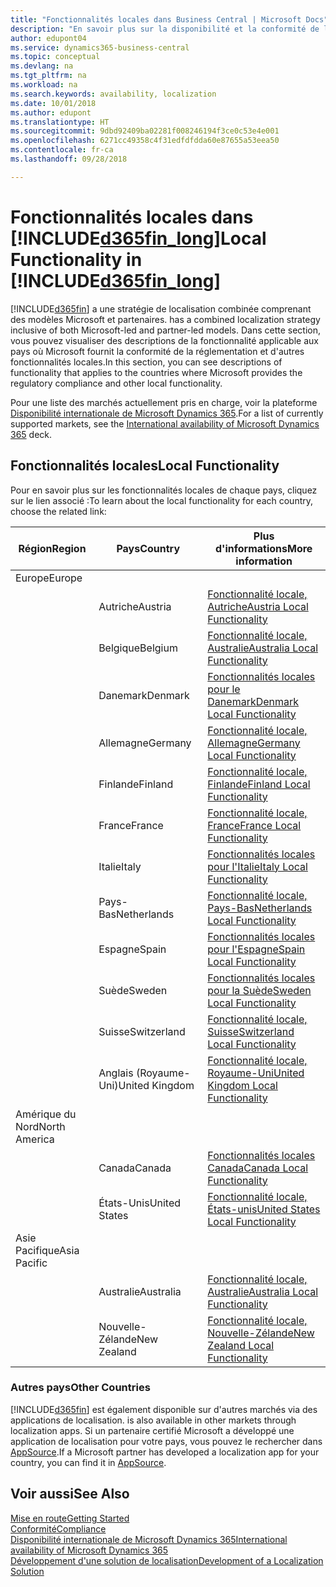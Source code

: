 ```yaml
---
title: "Fonctionnalités locales dans Business Central | Microsoft Docs"
description: "En savoir plus sur la disponibilité et la conformité de la réglementation locaux de Dynamics 365 Business Central."
author: edupont04
ms.service: dynamics365-business-central
ms.topic: conceptual
ms.devlang: na
ms.tgt_pltfrm: na
ms.workload: na
ms.search.keywords: availability, localization
ms.date: 10/01/2018
ms.author: edupont
ms.translationtype: HT
ms.sourcegitcommit: 9dbd92409ba02281f008246194f3ce0c53e4e001
ms.openlocfilehash: 6271cc49358c4f31edfdfdda60e87655a53eea50
ms.contentlocale: fr-ca
ms.lasthandoff: 09/28/2018

---
```

# <a name="local-functionality-in-included365finlongincludesd365finlongmdmd"></a><span data-ttu-id="8a063-103">Fonctionnalités locales dans [!INCLUDE[d365fin_long](includes/d365fin_long_md.md)]</span><span class="sxs-lookup"><span data-stu-id="8a063-103">Local Functionality in [!INCLUDE[d365fin_long](includes/d365fin_long_md.md)]</span></span>
[!INCLUDE[d365fin](includes/d365fin_md.md)] <span data-ttu-id="8a063-104">a une stratégie de localisation combinée comprenant des modèles Microsoft et partenaires.</span><span class="sxs-lookup"><span data-stu-id="8a063-104"> has a combined localization strategy inclusive of both Microsoft-led and partner-led models.</span></span> <span data-ttu-id="8a063-105">Dans cette section, vous pouvez visualiser des descriptions de la fonctionnalité applicable aux pays où Microsoft fournit la conformité de la réglementation et d'autres fonctionnalités locales.</span><span class="sxs-lookup"><span data-stu-id="8a063-105">In this section, you can see descriptions of functionality that applies to the countries where Microsoft provides the regulatory compliance and other local functionality.</span></span>  

<span data-ttu-id="8a063-106">Pour une liste des marchés actuellement pris en charge, voir la plateforme [Disponibilité internationale de Microsoft Dynamics 365](https://docs.microsoft.com/en-us/dynamics365/get-started/availability).</span><span class="sxs-lookup"><span data-stu-id="8a063-106">For a list of currently supported markets, see the [International availability of Microsoft Dynamics 365](https://docs.microsoft.com/en-us/dynamics365/get-started/availability) deck.</span></span>  

## <a name="local-functionality"></a><span data-ttu-id="8a063-107">Fonctionnalités locales</span><span class="sxs-lookup"><span data-stu-id="8a063-107">Local Functionality</span></span>
<span data-ttu-id="8a063-108">Pour en savoir plus sur les fonctionnalités locales de chaque pays, cliquez sur le lien associé :</span><span class="sxs-lookup"><span data-stu-id="8a063-108">To learn about the local functionality for each country, choose the related link:</span></span>

| <span data-ttu-id="8a063-109">Région</span><span class="sxs-lookup"><span data-stu-id="8a063-109">Region</span></span> | <span data-ttu-id="8a063-110">Pays</span><span class="sxs-lookup"><span data-stu-id="8a063-110">Country</span></span> | <span data-ttu-id="8a063-111">Plus d'informations</span><span class="sxs-lookup"><span data-stu-id="8a063-111">More information</span></span> |
| --- | --- |--- |
| <span data-ttu-id="8a063-112">Europe</span><span class="sxs-lookup"><span data-stu-id="8a063-112">Europe</span></span> |  | |
|        | <span data-ttu-id="8a063-113">Autriche</span><span class="sxs-lookup"><span data-stu-id="8a063-113">Austria</span></span> | [<span data-ttu-id="8a063-114">Fonctionnalité locale, Autriche</span><span class="sxs-lookup"><span data-stu-id="8a063-114">Austria Local Functionality</span></span>](localfunctionality/austria/austria-local-functionality.md) |
|        | <span data-ttu-id="8a063-115">Belgique</span><span class="sxs-lookup"><span data-stu-id="8a063-115">Belgium</span></span> |  [<span data-ttu-id="8a063-116">Fonctionnalité locale, Australie</span><span class="sxs-lookup"><span data-stu-id="8a063-116">Australia Local Functionality</span></span>](localfunctionality/belgium/belgium-local-functionality.md) |
|        | <span data-ttu-id="8a063-117">Danemark</span><span class="sxs-lookup"><span data-stu-id="8a063-117">Denmark</span></span> | [<span data-ttu-id="8a063-118">Fonctionnalités locales pour le Danemark</span><span class="sxs-lookup"><span data-stu-id="8a063-118">Denmark Local Functionality</span></span>](localfunctionality/denmark/denmark-local-functionality.md) |
|        | <span data-ttu-id="8a063-119">Allemagne</span><span class="sxs-lookup"><span data-stu-id="8a063-119">Germany</span></span> | [<span data-ttu-id="8a063-120">Fonctionnalité locale, Allemagne</span><span class="sxs-lookup"><span data-stu-id="8a063-120">Germany Local Functionality</span></span>](localfunctionality/germany/germany-local-functionality.md) |
|        | <span data-ttu-id="8a063-121">Finlande</span><span class="sxs-lookup"><span data-stu-id="8a063-121">Finland</span></span> | [<span data-ttu-id="8a063-122">Fonctionnalité locale, Finlande</span><span class="sxs-lookup"><span data-stu-id="8a063-122">Finland Local Functionality</span></span>](localfunctionality/finland/finland-local-functionality.md) |
|        | <span data-ttu-id="8a063-123">France</span><span class="sxs-lookup"><span data-stu-id="8a063-123">France</span></span> | [<span data-ttu-id="8a063-124">Fonctionnalité locale, France</span><span class="sxs-lookup"><span data-stu-id="8a063-124">France Local Functionality</span></span>](localfunctionality/france/france-local-functionality.md) |
|        | <span data-ttu-id="8a063-125">Italie</span><span class="sxs-lookup"><span data-stu-id="8a063-125">Italy</span></span> | [<span data-ttu-id="8a063-126">Fonctionnalités locales pour l'Italie</span><span class="sxs-lookup"><span data-stu-id="8a063-126">Italy Local Functionality</span></span>](localfunctionality/italy/italy-local-functionality.md) |
|        | <span data-ttu-id="8a063-127">Pays-Bas</span><span class="sxs-lookup"><span data-stu-id="8a063-127">Netherlands</span></span> | [<span data-ttu-id="8a063-128">Fonctionnalité locale, Pays-Bas</span><span class="sxs-lookup"><span data-stu-id="8a063-128">Netherlands Local Functionality</span></span>](localfunctionality/netherlands/netherlands-local-functionality.md) |
|        | <span data-ttu-id="8a063-129">Espagne</span><span class="sxs-lookup"><span data-stu-id="8a063-129">Spain</span></span> | [<span data-ttu-id="8a063-130">Fonctionnalités locales pour l'Espagne</span><span class="sxs-lookup"><span data-stu-id="8a063-130">Spain Local Functionality</span></span>](localfunctionality/spain/spain-local-functionality.md) |
|        | <span data-ttu-id="8a063-131">Suède</span><span class="sxs-lookup"><span data-stu-id="8a063-131">Sweden</span></span> | [<span data-ttu-id="8a063-132">Fonctionnalités locales pour la Suède</span><span class="sxs-lookup"><span data-stu-id="8a063-132">Sweden Local Functionality</span></span>](localfunctionality/sweden/sweden-local-functionality.md) |
|        | <span data-ttu-id="8a063-133">Suisse</span><span class="sxs-lookup"><span data-stu-id="8a063-133">Switzerland</span></span> | [<span data-ttu-id="8a063-134">Fonctionnalité locale, Suisse</span><span class="sxs-lookup"><span data-stu-id="8a063-134">Switzerland Local Functionality</span></span>](localfunctionality/switzerland/switzerland-local-functionality.md) |
|        | <span data-ttu-id="8a063-135">Anglais (Royaume-Uni)</span><span class="sxs-lookup"><span data-stu-id="8a063-135">United Kingdom</span></span> | [<span data-ttu-id="8a063-136">Fonctionnalité locale, Royaume-Uni</span><span class="sxs-lookup"><span data-stu-id="8a063-136">United Kingdom Local Functionality</span></span>](localfunctionality/unitedkingdom/united-kingdom-local-functionality.md) |
| <span data-ttu-id="8a063-137">Amérique du Nord</span><span class="sxs-lookup"><span data-stu-id="8a063-137">North America</span></span> |       |  |
|               | <span data-ttu-id="8a063-138">Canada</span><span class="sxs-lookup"><span data-stu-id="8a063-138">Canada</span></span>|[<span data-ttu-id="8a063-139">Fonctionnalités locales Canada</span><span class="sxs-lookup"><span data-stu-id="8a063-139">Canada Local Functionality</span></span>](localfunctionality/canada/canada-local-functionality.md) |
|               | <span data-ttu-id="8a063-140">États-Unis</span><span class="sxs-lookup"><span data-stu-id="8a063-140">United States</span></span>|[<span data-ttu-id="8a063-141">Fonctionnalité locale, États-unis</span><span class="sxs-lookup"><span data-stu-id="8a063-141">United States Local Functionality</span></span>](localfunctionality/unitedstates/united-states-local-functionality.md) |
| <span data-ttu-id="8a063-142">Asie Pacifique</span><span class="sxs-lookup"><span data-stu-id="8a063-142">Asia Pacific</span></span> |       |  |
|        | <span data-ttu-id="8a063-143">Australie</span><span class="sxs-lookup"><span data-stu-id="8a063-143">Australia</span></span> | [<span data-ttu-id="8a063-144">Fonctionnalité locale, Australie</span><span class="sxs-lookup"><span data-stu-id="8a063-144">Australia Local Functionality</span></span>](localfunctionality/australia/australia-local-functionality.md) |
|        | <span data-ttu-id="8a063-145">Nouvelle-Zélande</span><span class="sxs-lookup"><span data-stu-id="8a063-145">New Zealand</span></span> | [<span data-ttu-id="8a063-146">Fonctionnalité locale, Nouvelle-Zélande</span><span class="sxs-lookup"><span data-stu-id="8a063-146">New Zealand Local Functionality</span></span>](localfunctionality/newzealand/new-zealand-local-functionality.md) |

### <a name="other-countries"></a><span data-ttu-id="8a063-147">Autres pays</span><span class="sxs-lookup"><span data-stu-id="8a063-147">Other Countries</span></span>
[!INCLUDE[d365fin](includes/d365fin_md.md)] <span data-ttu-id="8a063-148">est également disponible sur d'autres marchés via des applications de localisation.</span><span class="sxs-lookup"><span data-stu-id="8a063-148"> is also available in other markets through localization apps.</span></span> <span data-ttu-id="8a063-149">Si un partenaire certifié Microsoft a développé une application de localisation pour votre pays, vous pouvez le rechercher dans [AppSource](https://appsource.microsoft.com/en-us/product/dynamics-365-business-central/).</span><span class="sxs-lookup"><span data-stu-id="8a063-149">If a Microsoft partner has developed a localization app for your country, you can find it in [AppSource](https://appsource.microsoft.com/en-us/product/dynamics-365-business-central/).</span></span>

## <a name="see-also"></a><span data-ttu-id="8a063-150">Voir aussi</span><span class="sxs-lookup"><span data-stu-id="8a063-150">See Also</span></span>
[<span data-ttu-id="8a063-151">Mise en route</span><span class="sxs-lookup"><span data-stu-id="8a063-151">Getting Started</span></span>](product-get-started.md)  
[<span data-ttu-id="8a063-152">Conformité</span><span class="sxs-lookup"><span data-stu-id="8a063-152">Compliance</span></span>](compliance/compliance-overview.md)  
[<span data-ttu-id="8a063-153">Disponibilité internationale de Microsoft Dynamics 365</span><span class="sxs-lookup"><span data-stu-id="8a063-153">International availability of Microsoft Dynamics 365</span></span>](https://docs.microsoft.com/en-us/dynamics365/get-started/availability)  
[<span data-ttu-id="8a063-154">Développement d'une solution de localisation</span><span class="sxs-lookup"><span data-stu-id="8a063-154">Development of a Localization Solution</span></span>](/dynamics365/business-central/dev-itpro/developer/readiness/readiness-develop-localization)  

